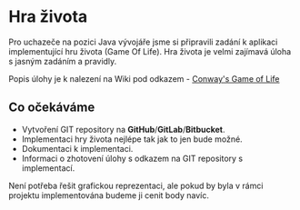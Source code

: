 # Hra života

Pro uchazeče na pozici Java vývojáře jsme si připravili zadání k aplikaci implementující hru života (Game Of Life). Hra života je velmi zajímavá úloha s jasným zadáním a pravidly. 

Popis úlohy je k nalezení na Wiki pod odkazem - [Conway's Game of Life](https://en.wikipedia.org/wiki/Conway%27s_Game_of_Life)

## Co očekáváme

* Vytvoření GIT repository na **GitHub**/**GitLab**/**Bitbucket**.
* Implementaci hry života nejlépe tak jak to jen bude možné.
* Dokumentaci k implementaci. 
* Informaci o zhotovení úlohy s odkazem na GIT repository s implementací.

Není potřeba řešit grafickou reprezentaci, ale pokud by byla v rámci projektu implementována budeme ji cenit body navíc.
